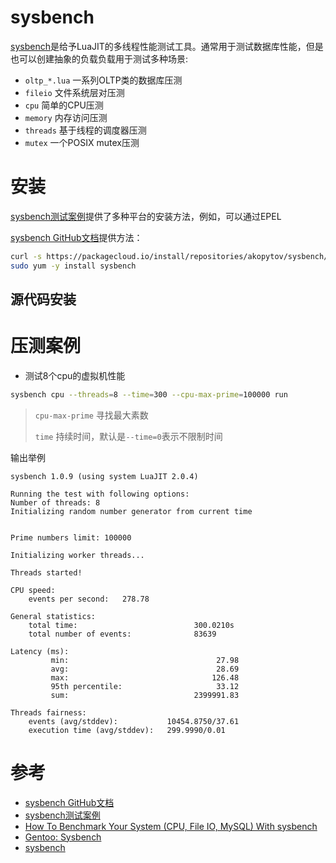# sysbench

[sysbench](https://github.com/akopytov/sysbench)是给予LuaJIT的多线程性能测试工具。通常用于测试数据库性能，但是也可以创建抽象的负载负载用于测试多种场景:

* `oltp_*.lua` 一系列OLTP类的数据库压测
* `fileio` 文件系统层对压测
* `cpu` 简单的CPU压测
* `memory` 内存访问压测
* `threads` 基于线程的调度器压测
* `mutex` 一个POSIX mutex压测

# 安装

[sysbench测试案例](https://wiki.mikejung.biz/Sysbench)提供了多种平台的安装方法，例如，可以通过EPEL

[sysbench GitHub文档](https://github.com/akopytov/sysbench)提供方法：

```bash
curl -s https://packagecloud.io/install/repositories/akopytov/sysbench/script.rpm.sh | sudo bash
sudo yum -y install sysbench
```

## 源代码安装



# 压测案例

* 测试8个cpu的虚拟机性能

```bash
sysbench cpu --threads=8 --time=300 --cpu-max-prime=100000 run
```

> `cpu-max-prime` 寻找最大素数
>
> `time` 持续时间，默认是`--time=0`表示不限制时间

输出举例

```
sysbench 1.0.9 (using system LuaJIT 2.0.4)

Running the test with following options:
Number of threads: 8
Initializing random number generator from current time


Prime numbers limit: 100000

Initializing worker threads...

Threads started!

CPU speed:
    events per second:   278.78

General statistics:
    total time:                          300.0210s
    total number of events:              83639

Latency (ms):
         min:                                 27.98
         avg:                                 28.69
         max:                                126.48
         95th percentile:                     33.12
         sum:                            2399991.83

Threads fairness:
    events (avg/stddev):           10454.8750/37.61
    execution time (avg/stddev):   299.9990/0.01
```

# 参考

* [sysbench GitHub文档](https://github.com/akopytov/sysbench)
* [sysbench测试案例](https://wiki.mikejung.biz/Sysbench)
* [How To Benchmark Your System (CPU, File IO, MySQL) With sysbench](https://www.howtoforge.com/how-to-benchmark-your-system-cpu-file-io-mysql-with-sysbench)
* [Gentoo: Sysbench](https://wiki.gentoo.org/wiki/Sysbench)
* [sysbench](https://github.com/akopytov/sysbench)
